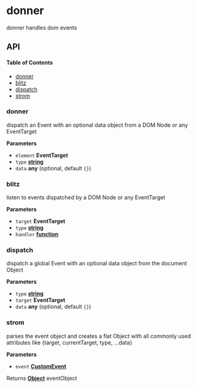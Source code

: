 # donner

donner handles dom events

## API

<!-- Generated by documentation.js. Update this documentation by updating the source code. -->

#### Table of Contents

-   [donner](#donner)
-   [blitz](#blitz)
-   [dispatch](#dispatch)
-   [strom](#strom)

### donner

dispatch an Event with an optional data object from a DOM Node or any EventTarget

**Parameters**

-   `element` **EventTarget** 
-   `type` **[string](https://developer.mozilla.org/docs/Web/JavaScript/Reference/Global_Objects/String)** 
-   `data` **any**  (optional, default `{}`)

### blitz

listen to events dispatched by a DOM Node or any EventTarget

**Parameters**

-   `target` **EventTarget** 
-   `type` **[string](https://developer.mozilla.org/docs/Web/JavaScript/Reference/Global_Objects/String)** 
-   `handler` **[function](https://developer.mozilla.org/docs/Web/JavaScript/Reference/Statements/function)** 

### dispatch

dispatch a global Event with an optional data object from the document Object

**Parameters**

-   `type` **[string](https://developer.mozilla.org/docs/Web/JavaScript/Reference/Global_Objects/String)** 
-   `target` **EventTarget** 
-   `data` **any**  (optional, default `{}`)

### strom

parses the event object and creates a flat Object with all commonly used attributes like {target, currentTarget, type, ...data}

**Parameters**

-   `event` **[CustomEvent](https://developer.mozilla.org/docs/Web/API/CustomEvent/CustomEvent)** 

Returns **[Object](https://developer.mozilla.org/docs/Web/JavaScript/Reference/Global_Objects/Object)** eventObject
